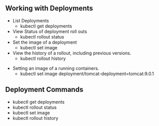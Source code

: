## Working with Deployments

- List Deployments
   - kubectl get deployments
- View Status of deployment roll outs
   - kubectl rollout status
- Set the image of a deployment
  - kubectl set image
- View the history of a rollout, including previous versions.
  - kubectl rollout history 
 
 * Setting an image of a running containers.
   - kubectl set image deployment/tomcat-deployment=tomcat:9.0.1
 
## Deployment Commands
- kubectl get deployments
- kubectl rollout status
- kubectl set image
- kubectl rollout history